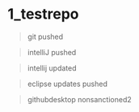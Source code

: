 # 1_testrepo
> git pushed

> intelliJ pushed

> intellij updated

> eclipse updates pushed

> githubdesktop nonsanctioned2